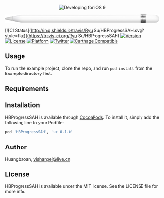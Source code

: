 <p align="center" >
  <img src="https://devimages.apple.com.edgekey.net/ios/images/adp-section-hero.jpg" alt="Developing for iOS 9" title="">
</p>
<p align="center" >
  <img src="https://github.com/mdjipcs/HBProgressSAH/blob/master/Assets/pancil.png" alt="Developing for iOS 9" title="">
</p>

[![CI Status](http://img.shields.io/travis/Ryu Su/HBProgressSAH.svg?style=flat)](https://travis-ci.org/Ryu Su/HBProgressSAH)
[![Version](https://img.shields.io/cocoapods/v/HBProgressSAH.svg?style=flat)](http://cocoapods.org/pods/HBProgressSAH)
[![License](https://img.shields.io/cocoapods/l/HBProgressSAH.svg?style=flat)](http://cocoapods.org/pods/HBProgressSAH)
[![Platform](https://img.shields.io/cocoapods/p/HBProgressSAH.svg?style=flat)](http://cocoapods.org/pods/HBProgressSAH)
[![Twitter](https://img.shields.io/badge/twitter-@MdjIpcs-blue.svg?style=flat)](http://twitter.com/MdjIpcs)
[![Carthage Compatible](https://img.shields.io/badge/Carthage-compatible-4BC51D.svg?style=flat)](https://github.com/Carthage/Carthage)

## Usage

To run the example project, clone the repo, and run `pod install` from the Example directory first.

## Requirements

## Installation

HBProgressSAH is available through [CocoaPods](http://cocoapods.org). To install
it, simply add the following line to your Podfile:

```ruby
pod 'HBProgressSAH', '~> 0.1.0'
```

## Author

Huangbaoan, yishanpei@live.cn

## License

HBProgressSAH is available under the MIT license. See the LICENSE file for more info.
